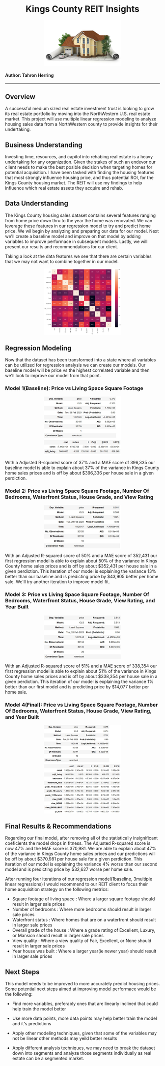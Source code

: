 <h1 style="text-align: center;"> Kings County REIT Insights </h1>
<img style="display: block;
            margin-left: auto;
            margin-right: auto;
            width: 50%;"
     src="images/house_image.jpg" />

#### Author: Tahron Herring

<hr>

## Overview

<p style="text-align: left;"> 
A successful medium sized real estate investment trust is looking to grow its real estate portfolio by moving into the NorthWestern U.S. real estate market.  This project will use multiple linear regression modeling to analyze housing sales data from a NorthWestern county to provide insights for their undertaking.
</p>

## Business Understanding

<p style="text-align: left;"> 
Investing time, resources, and capitol into rehabing real estate is a heavy undertaking for any organization. Given the stakes of such an endevor our client needs to make the best posible decision when targeting homes for potential acquisition. I have been tasked with finding the housing features that most strongly influence housing price, and thus potential ROI, for the Kings County housing market. The REIT will use my findings to help influence which real estate assets they acquire and rehab.  
</p>

## Data Understanding

<p style="text-align: left;"> 
The Kings County housing sales dataset contains several features ranging from home price down thru to the year the home was renovated.  We can leverage these features in our regression model to try and predict home price.  We wil begin by analyzing and preparing our data for our model. Next we'll create a baseline model and improve on that model by adding variables to improve performace in subsequent models.  Lastly, we will present our results and recommendations for our client. 
</p>

<p style="text-align: left;"> 
Taking a look at the data features we see that there are certain variables that we may not want to combine together in our model.
</p>

<img style="display: block;
            margin-left: auto;
            margin-right: auto;
            width: 50%;"
     src="images/heatmap.png" />

## Regression Modeling

<p style="text-align: left;">
Now that the dataset has been transformed into a state where all variables can be utilized for regression analysis we can create our models. Our baseline model will be price vs the highest correlated variable and then we'll look to improve our model from that point.
</p>

### Model 1(Baseline): Price vs Living Space Square Footage

<img style="display: block;
            margin-left: auto;
            margin-right: auto;
            width: 50%;"
     src="images/model_1_base.jpg" />

<p style="text-align: left;">
With a Adjusted R-squared score of 37% and a MAE score of 396,335 our baseline model is able to explain about 37% of the variance in Kings County home sales prices and is off by about $396,336 per house sale in a given perdiction. 
</p>

### Model 2: Price vs Living Space Square Footage, Number Of Bedrooms, Waterfront Status, House Grade, and View Rating

<img style="display: block;
            margin-left: auto;
            margin-right: auto;
            width: 50%;"
     src="images/model_2.jpg" />

<p style="text-align: left;">
With an Adjusted R-squared score of 50% and a MAE score of 352,431 our first regression model is able to explain about 50% of the variance in Kings County home sales prices and is off by about $352,431 per house sale in a given perdiction. This iteration of our model is explaining the variance 13% better than our baseline and is predicting price by $43,905 better per home sale.  We'll try another iteration to improve model fit.
</p>

### Model 3: Price vs Living Space Square Footage, Number Of Bedrooms, Waterfront Status, House Grade, View Rating, and Year Built

<img style="display: block;
            margin-left: auto;
            margin-right: auto;
            width: 50%;"
     src="images/model_3.jpg" />

<p style="text-align: left;">
With an Adjusted R-squared score of 51% and a MAE score of 338,354 our first regression model is able to explain about 51% of the variance in Kings County home sales prices and is off by about $338,354 per house sale in a given perdiction. This iteration of our model is explaining the variance 1% better than our first model and is predicting price by $14,077 better per home sale.
</p> 

### Model 4(Final): Price vs Living Space Square Footage, Number Of Bedrooms, Waterfront Status, House Grade, View Rating, and Year Built

<img style="display: block;
            margin-left: auto;
            margin-right: auto;
            width: 50%;"
     src="images/model_4_final.jpg" />


## Final Results & Recommendations

<p style="text-align: left;">
Regarding our final model, after removing all of the statistically insignificant coeficients the model drops in fitness. The Adjusted R-squared score is now 47% and the MAE score is 370,981.  We are able to explain about 47% of the variance in Kings County home sales prices and our predictions will be off by about $370,981 per house sale for a given perdiction. This iteration of our model is explaining the variance 4% worse than our second model and is predicting price by $32,627 worse per home sale.</p>


<p style="text-align: left;">
After running four iterations of our regression model(1baseline, 3multiple linear regressions) I would recommend to our REIT client to focus their home acquisition strategy on the following metrics:
    
 - Square footage of living space : Where a larger square footage should result in larger sale prices
 - Number of bedrooms : Where more bedrooms should result in larger sale prices
 - Waterfront status : Where homes that are on a waterfront should result in larger sale prices 
 - Overall grade of the house : Where a grade rating of Excellent, Luxury, or Mansion should result in larger sale prices
 - View quality : Where a view quality of Fair, Excellent, or None should result in larger sale prices
 - Year house was built : Where a larger year(ie newer year) should result in larger sale prices
</p>

## Next Steps

<p style="text-align: left;">
This model needs to be improved to more accurately predict housing prices.  Some potential next steps aimed at improving model performace would be the following:

 - Find more variables, preferably ones that are linearly inclined that could help train the model better

 - Use more data points, more data points may help better train the model and it's predictions

 - Apply other modeling techniques, given that some of the variables may not be linear other methods may yeild better results
    
 - Apply different analysis techniques, we may need to break the dataset down into segments and analyze those segments individually as real estate can be a segmented market.
</p>